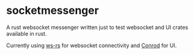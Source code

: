 # socketmessenger
A rust websocket messenger written just to test websocket and UI crates available in rust.


Currently using <a href="https://github.com/housleyjk/ws-rs">ws-rs</a> for websocket connectivity and <a href="https://github.com/PistonDevelopers/conrod/">Conrod</a> for UI.
